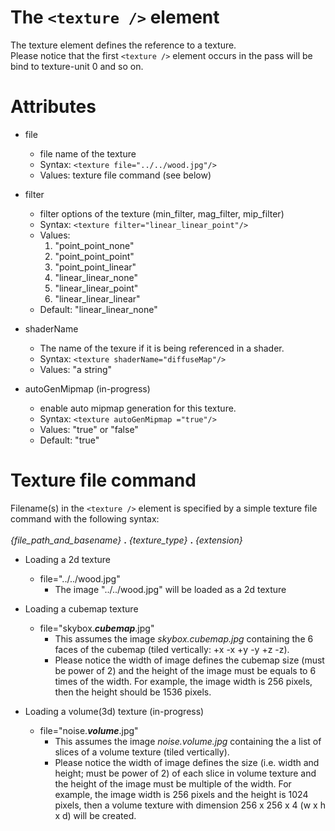 # The `<texture />` element #

The texture element defines the reference to a texture.<br />
Please notice that the first `<texture />` element occurs in the pass will be bind to texture-unit 0 and so on.

# Attributes #
  * file
    * file name of the texture
    * Syntax: `<texture file="../../wood.jpg"/>`
    * Values: texture file command (see below)

  * filter
    * filter options of the texture (min\_filter, mag\_filter, mip\_filter)
    * Syntax: `<texture filter="linear_linear_point"/>`
    * Values:
      1. "point\_point\_none"
      1. "point\_point\_point"
      1. "point\_point\_linear"
      1. "linear\_linear\_none"
      1. "linear\_linear\_point"
      1. "linear\_linear\_linear"
    * Default: "linear\_linear\_none"

  * shaderName
    * The name of the texure if it is being referenced in a shader.
    * Syntax: `<texture shaderName="diffuseMap"/>`
    * Values: "a string"

  * autoGenMipmap (in-progress)
    * enable auto mipmap generation for this texture.
    * Syntax: `<texture autoGenMipmap ="true"/>`
    * Values: "true" or "false"
    * Default: "true"

# Texture file command #
Filename(s) in the `<texture />` element is specified by a simple texture file command with the following syntax:<br /><br />
_{file\_path\_and\_basename}_ **.** _{texture\_type}_ **.** _{extension}_

  * Loading a 2d texture
    * file="../../wood.jpg"
      * The image "../../wood.jpg" will be loaded as a 2d texture

  * Loading a cubemap texture
    * file="skybox._**cubemap**_.jpg"
      * This assumes the image _skybox.cubemap.jpg_ containing the 6 faces of the cubemap (tiled vertically: +x -x +y -y +z -z).
      * Please notice the width of image defines the cubemap size (must be power of 2) and the height of the image must be equals to 6 times of the width. For example, the image width is 256 pixels, then the height should be 1536 pixels.

  * Loading a volume(3d) texture (in-progress)
    * file="noise._**volume**_.jpg"
      * This assumes the image _noise.volume.jpg_ containing the a list of slices of a volume texture (tiled vertically).
      * Please notice the width of image defines the size (i.e. width and height; must be power of 2) of each slice in volume texture and the height of the image must be multiple of the width. For example, the image width is 256 pixels and the height is 1024 pixels, then a volume texture with dimension 256 x 256 x 4 (w x h x d) will be created.